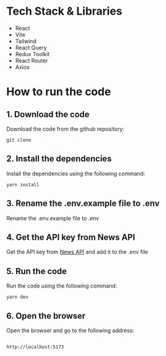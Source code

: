 # Tech Stack & Libraries

- React
- Vite
- Tailwind
- React Query
- Redux Toolkit
- React Router
- Axios

# How to run the code

## 1. Download the code

Download the code from the github repository:

```
git clone
```

## 2. Install the dependencies

Install the dependencies using the following command:

```
yarn install
```

## 3. Rename the .env.example file to .env

Rename the .env.example file to .env

## 4. Get the API key from News API

Get the API key from [News API](https://newsapi.org/) and add it to the .env file

## 5. Run the code

Run the code using the following command:

```
yarn dev
```

## 6. Open the browser

Open the browser and go to the following address:

```

http://localhost:5173
```
